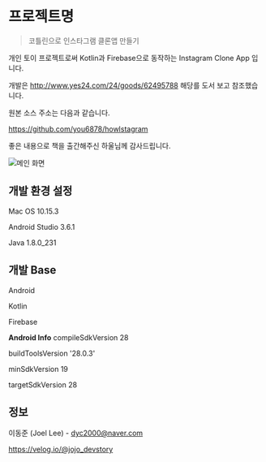 # 프로젝트명
> 코틀린으로 인스타그램 클론앱 만들기

개인 토이 프로젝트로써 Kotlin과 Firebase으로 동작하는 Instagram Clone App 입니다.

개발은 http://www.yes24.com/24/goods/62495788 해당를 도서 보고 참조했습니다.

원본 소스 주소는 다음과 같습니다.

https://github.com/you6878/howlstagram

좋은 내용으로 책을 출간해주신 하울님께 감사드립니다.

![메인 화면](../header.png)

## 개발 환경 설정

Mac OS 10.15.3

Android Studio 3.6.1

Java 1.8.0_231

## 개발 Base

Android

Kotlin

Firebase

**Android Info**
compileSdkVersion 28

buildToolsVersion '28.0.3'

minSdkVersion 19

targetSdkVersion 28

## 정보

이동준 (Joel Lee) - dyc2000@naver.com

https://velog.io/@jojo_devstory
